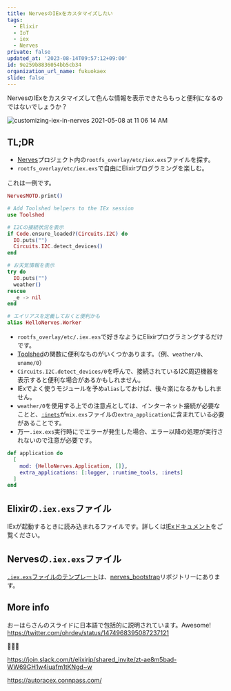 ```yaml
---
title: NervesのIExをカスタマイズしたい
tags:
  - Elixir
  - IoT
  - iex
  - Nerves
private: false
updated_at: '2023-08-14T09:57:12+09:00'
id: 9e259b8836054bb5cb34
organization_url_name: fukuokaex
slide: false
---
```

NervesのIExをカスタマイズして色んな情報を表示できたらもっと便利になるのではないでしょうか？

![customizing-iex-in-nerves 2021-05-08 at 11 06 14 AM](https://user-images.githubusercontent.com/7563926/117544080-9e20ed00-afed-11eb-9e1c-033afa8ede3b.gif)


## TL;DR

- [Nerves](https://www.nerves-project.org/)プロジェクト内の`rootfs_overlay/etc/iex.exs`ファイルを探す。
- `rootfs_overlay/etc/iex.exs`で自由にElixirプログラミングを楽しむ。

これは一例です。

```elixir
NervesMOTD.print()

# Add Toolshed helpers to the IEx session
use Toolshed

# I2Cの接続状況を表示
if Code.ensure_loaded?(Circuits.I2C) do
  IO.puts("")
  Circuits.I2C.detect_devices()
end

# お天気情報を表示
try do
  IO.puts("")
  weather()
rescue
  _e -> nil
end

# エイリアスを定義しておくと便利かも
alias HelloNerves.Worker
```

- `rootfs_overlay/etc/.iex.exs`で好きなようにElixirプログラミングするだけです。
- [Toolshed](https://hexdocs.pm/toolshed/Toolshed.html)の関数に便利なものがいくつかあります。（例、`weather/0`、`uname/0`）
- `Circuits.I2C.detect_devices/0`を呼んで、接続されているI2C周辺機器を表示すると便利な場合があるかもしれません。
- IExでよく使うモジュールを予め`alias`しておけば、後々楽になるかもしれません。
- `weather/0`を使用する上での注意点としては、インターネット接続が必要なことと、[`:inets`](http://erlang.org/doc/man/inets.html)が`mix.exs`ファイルの`extra_application`に含まれている必要があることです。
- 万一`.iex.exs`実行時にでエラーが発生した場合、エラー以降の処理が実行されないので注意が必要です。

```elixir:lib/hello_nerves/application.ex
def application do
  [
    mod: {HelloNerves.Application, []},
    extra_applications: [:logger, :runtime_tools, :inets]
  ]
end
```

## Elixirの`.iex.exs`ファイル

IExが起動するときに読み込まれるファイルです。詳しくは[IExドキュメント](https://hexdocs.pm/iex/IEx.html#module-the-iex-exs-file)をご覧ください。

## Nervesの`.iex.exs`ファイル

[`.iex.exs`ファイルのテンプレート](https://github.com/nerves-project/nerves_bootstrap/blob/main/templates/new/rootfs_overlay/etc/iex.exs)は、[nerves_bootstrap](https://hexdocs.pm/nerves_bootstrap)リポジトリーにあります。

## More info

おーはらさんのスライドに日本語で包括的に説明されています。Awesome!
https://twitter.com/ohrdev/status/1474968395087237121

:tada::tada::tada:

https://join.slack.com/t/elixirjp/shared_invite/zt-ae8m5bad-WW69GH1w4iuafm1tKNgd~w

https://autoracex.connpass.com/

